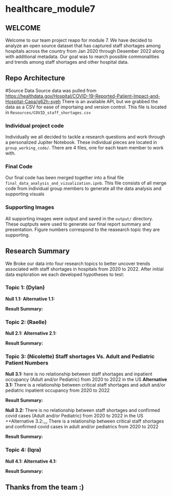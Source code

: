 # healthcare_module7

## WELCOME
Welcome to our team project reapo for module 7. We have decided to analyze an open source dataset that has captured staff shortages among hospitals across the country from Jan 2020 through Desember 2022 along with additional metadata. Our goal was to rearch possible commonalities and trends among staff shortages and other hospital data. 

## Repo Architecture
#Source Data
Source data was pulled from https://healthdata.gov/Hospital/COVID-19-Reported-Patient-Impact-and-Hospital-Capa/g62h-syeh
There is an available API, but we grabbed the data as a CSV for ease of importaing and version control. 
This file is located in `Resources/COVID_staff_shortages.csv`

### Individual project code
Individually we all decided to tackle a research questions and work through a personalized Jupiter Notebook. These individual pieces are located in `group_working_code/`. There are 4 files, one for each team member to work with.

### Final Code
Our final code has been merged together into a final file `final_data_analysis_and_vizualization.ipnb`. This file consists of all merge code from individual group members to generate all the data analysis and supporting visuals 

### Supporting Images 
All supporting images were output and saved in the `output/` directory. These ouptputs were used to generate our final report summary and presentation. Figure numbers correspond to the reasearch topic they are supporting. 

## Research Summary
We Broke our data into four research topics to better uncover trends associated with staff shortages in hospitals from 2020 to 2022. After initial data exploration we each developed hypotheses to test:

### Topic 1: (Dylan) 

__Null 1.1:__ 
__Alternative 1.1:__ 

__Result Summary:__ 

### Topic 2: (Raelle)

__Null 2.1:__ 
__Alternative 2.1:__ 

__Result Summary:__ 

### Topic 3: (Nicolette) Staff shortages Vs. Adult and Pediatric Patient Numbers

__Null 3.1:__ here is no relationship between staff shortages and inpatient occupancy (Adult and/or Pediatric) from 2020 to 2022 in the US
__Alternative 3.1:__ There is a relationship between critical staff shortages and adult and/or pediatric inpatient occupancy from 2020 to 2022

__Result Summary:__ 

__Null 3.2:__ There is no relationship between staff shortages and confirmed covid cases (Adult and/or Pediatric) from 2020 to 2022 in the US
++Alternative 3.2:__ There is a relationship between critical staff shortages and confirmed covid cases in adult and/or pediatrics from 2020 to 2022

__Result Summary:__


### Topic 4: (Iqra)

__Null 4.1:__ 
__Alternative 4.1:__ 

__Result Summary:__ 


## Thanks from the team :)
